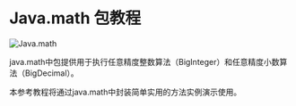 # Java.math 包教程

![Java.math](../img/1-1404140H94cA.png "Java.math")

java.math中包提供用于执行任意精度整数算法（BigInteger）和任意精度小数算法（BigDecimal）。

本参考教程将通过java.math中封装简单实用的方法实例演示使用。

